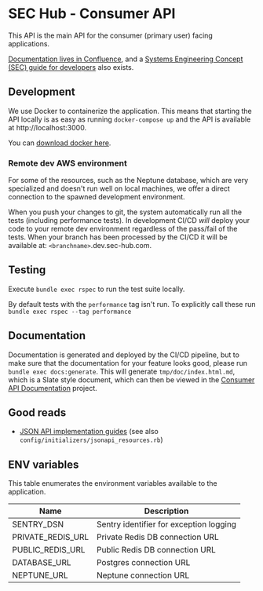 # SEC Hub - Consumer API

This API is the main API for the consumer (primary user) facing applications.

[Documentation lives in Confluence](https://syseng.atlassian.net/wiki/spaces/VCA/overview), and a
[Systems Engineering Concept (SEC) guide for developers](https://syseng.atlassian.net/wiki/spaces/SFD/overview) also exists.

## Development

We use Docker to containerize the application. This means that starting the API locally is as easy
as running `docker-compose up` and the API is available at http://localhost:3000.

You can [download docker here](https://www.docker.com/products/docker-desktop).

### Remote dev AWS environment

For some of the resources, such as the Neptune database, which are very specialized and doesn't run
well on local machines, we offer a direct connection to the spawned development environment.

When you push your changes to git, the system automatically run all the tests (including performance
tests). In development CI/CD _will_ deploy your code to your remote dev environment regardless of
the pass/fail of the tests. When your branch has been processed  by the CI/CD it will be available
at: `<branchname>`.dev.sec-hub.com.

## Testing

Execute `bundle exec rspec` to run the test suite locally.

By default tests with the `performance` tag isn't run. To explicitly call these run
`bundle exec rspec --tag performance`

## Documentation

Documentation is generated and deployed by the CI/CD pipeline, but to make sure that the
documentation for your feature looks good, please run `bundle exec docs:generate`. This will
generate `tmp/doc/index.html.md`, which is a Slate style document, which can then be viewed in the
[Consumer API Documentation](https://github.com/systems-engineering/sec-hub-consumer-api-documentation) project.

## Good reads

* [JSON API implementation guides](https://jsonapi-resources.com/v0.10/guide) (see also `config/initializers/jsonapi_resources.rb`)

## ENV variables

This table enumerates the environment variables available to the application.

| Name | Description |
| ---- | ----------- |
| SENTRY_DSN | Sentry identifier for exception logging |
| PRIVATE_REDIS_URL | Private Redis DB connection URL |
| PUBLIC_REDIS_URL | Public Redis DB connection URL |
| DATABASE_URL | Postgres connection URL |
| NEPTUNE_URL | Neptune connection URL |
